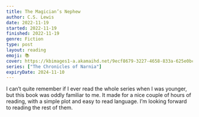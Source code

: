 ```yaml
---
title: The Magician’s Nephew
author: C.S. Lewis
date: 2022-11-19
started: 2022-11-19
finished: 2022-11-19
genre: Fiction
type: post
layout: reading
emoji: 📚
cover: https://kbimages1-a.akamaihd.net/9ecf8679-3227-4658-833a-625e0bc200ae/1200/1200/False/the-magician-s-nephew-the-chronicles-of-narnia-book-1.jpg
series: ["The Chronicles of Narnia"]
expiryDate: 2024-11-10
---
```


I can’t quite remember if I ever read the whole series when I was younger, but this book was oddly familiar to me. It made for a nice couple of hours of reading, with a simple plot and easy to read language. I’m looking forward to reading the rest of them.
